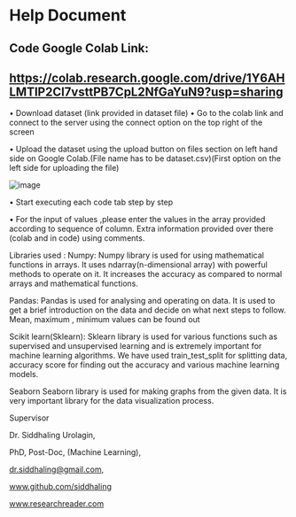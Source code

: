 # Help Document

## Code Google Colab Link:
## https://colab.research.google.com/drive/1Y6AHLMTIP2CI7vsttPB7CpL2NfGaYuN9?usp=sharing



•	Download dataset (link provided in dataset file)
•	Go to the colab link and connect to the server using the connect option on the top right of the screen


•	Upload the dataset using the upload button on files section on left hand side on Google Colab.(File name has to be dataset.csv)(First option on the left side for uploading the file)

![image](https://user-images.githubusercontent.com/95480758/145571212-ee6ce501-b2f9-4c19-9fd9-df288c7526c4.png)

•	Start executing each code tab step by step

•	For the input of values ,please enter the values in the array provided according to sequence of column. Extra information provided over there (colab and in code) using comments.

Libraries used :
Numpy: Numpy library is used for using mathematical functions in arrays. It uses ndarray(n-dimensional array) with powerful methods to operate on it. It increases the accuracy as compared to normal arrays and mathematical functions.

Pandas:
Pandas is used for analysing and operating on data. It is used to get a brief introduction on the data and decide on what next steps to follow. Mean, maximum , minimum values can be found out

Scikit learn(Sklearn):
Sklearn library is used for various functions such as supervised and unsupervised learning and is extremely important for machine learning algorithms. We have used train_test_split for splitting data, accuracy score for finding out the accuracy and various machine learning models.

Seaborn 
Seaborn library is used for making graphs from the given data. It is very important library for the data visualization process.



Supervisor

Dr. Siddhaling Urolagin,

PhD, Post-Doc, (Machine Learning),

dr.siddhaling@gmail.com,

www.github.com/siddhaling

www.researchreader.com
